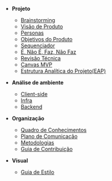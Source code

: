 
- **Projeto**

  - [Brainstorming](visao/brainstorming.md)
  - [Visão de Produto](visao/visao-produto.md)
  - [Personas](visao/personas.md)
  - [Objetivos do Produto](visao/objetivos.md)
  - [Sequenciador](visao/sequenciador.md)
  - [É, Não É, Faz, Não Faz](visao/e_naoe_faz_naofaz.md)
  - [Revisão Técnica](visao/revisao-tecnica.md)
  - [Canvas MVP](visao/canvas_mvp.md)
  - [Estrutura Analítica do Projeto(EAP)](visao/estrutura_analitica_projeto.md)

- **Análise de ambiente**

  - [Client-side](environment-analyze/client-side.md)
  - [Infra](environment-analyze/infra.md)
  - [Backend](environment-analyze/backend.md)

- **Organização**

  - [Quadro de Conhecimentos](organization/knowledge-board.md)
  - [Plano de Comunicação](organization/communication.md.md)
  - [Metodologias](organization/methodology.md)
  - [Guia de Contribuição](organization/contribution-guide.md)

- **Visual**

  - [Guia de Estilo](visual/guia-estilo.md)
